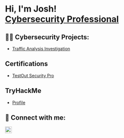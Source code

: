 <h1>Hi, I'm Josh! <br/><a href="https://www.linkedin.com/in/joshua-hesch">Cybersecurity Professional</a></h1>

<h2>👨‍💻 Cybersecurity Projects:</h2>

- [Traffic Analysis Investigation](https://github.com/joshuahesch/Traffic-Analysis)

<h2>Certifications</h2>

- [TestOut Security Pro](https://certification.testout.com/verifycert/6-2C6-NFXF9)

<h2>TryHackMe</h2>

- [Profile](https://tryhackme.com/p/JoshuaHesch)

<h2> 🤳 Connect with me:</h2>

[<img align="left" alt="JoshMadakor | LinkedIn" width="22px" src="https://user-images.githubusercontent.com/122753132/212734827-4a348f47-5ec8-4f91-a487-49e5cbdf9664.png" />][linkedin]

[linkedin]: https://www.linkedin.com/in/joshua-hesch/
